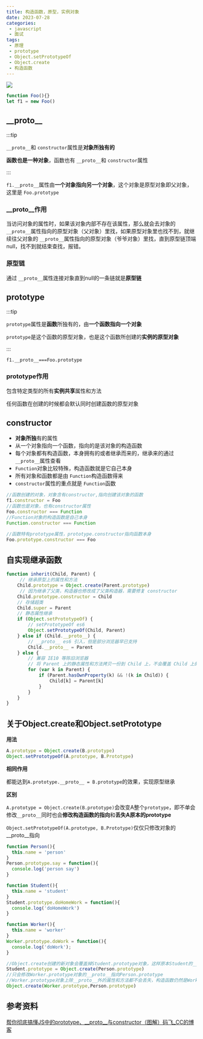 ```yaml
---
title: 构造函数，原型，实例对象
date: 2023-07-28
categories:
 - javascript
 - 面试
tags:
 - 原理
 - prototype
 - Object.setPrototypeOf
 - Object.create
 - 构造函数
---
```

![](https://img-blog.csdnimg.cn/20190311194017886.png)

```js
function Foo(){}
let f1 = new Foo()
```

## \_\_proto\_\_

:::tip

`__proto__`和 `constructor`属性是**对象所独有的**

**函数也是一种对象**，函数也有 `__proto__`和 `constructor`属性

:::

`f1.__proto__`属性由**一个对象指向另一个对象**，这个对象是原型对象即父对象，这里是 `Foo.prototype`

### \__proto__作用

当访问对象的属性时，如果该对象内部不存在该属性，那么就会去对象的 `__proto__`属性指向的原型对象（父对象）里找，如果原型对象里也找不到，就继续往父对象的 `__proto__`属性指向的原型对象（爷爷对象）里找，直到原型链顶端null，找不到就结束查找，报错。

### 原型链

通过 `__proto__`属性连接对象直到null的一条链就是**原型链**

## prototype

:::tip

`prototype`属性是**函数**所独有的，由**一个函数指向一个对象**

`prototype`是这个函数的原型对象，也是这个函数所创建的**实例的原型对象**

:::

`f1.__proto__===Foo.prototype`

### prototype作用

包含特定类型的所有**实例共享**属性和方法

任何函数在创建的时候都会默认同时创建函数的原型对象

## constructor

- **对象所独**有的属性
- 从一个对象指向一个函数，指向的是该对象的构造函数
- 每个对象都有构造函数，本身拥有的或者继承而来的，继承来的通过 `__proto__`属性查看
- `Function`对象比较特殊，构造函数就是它自己本身
- 所有对象和函数都是由 `Function`构造函数得来
- `constructor`属性的重点就是 `Function`函数

```js
//函数创建的对象，对象含有constructor,指向创建该对象的函数
f1.constructor = Foo
//函数也是对象，也有constructor属性
Foo.constructor === Function
//Function对象的构造函数是自己本身
Function.constructor === Function

//函数特有prototype属性，prototype.constructor指向函数本身
Foo.prototype.constructor === Foo
```

## 自实现继承函数

```js
function inherit(Child, Parent) {
     // 继承原型上的属性和方法
    Child.prototype = Object.create(Parent.prototype)
     // 因为继承了父类，构造器也修改成了父类构造器，需要修复 constructor
    Child.prototype.constructor = Child
    // 存储超类
    Child.super = Parent
    // 静态属性继承
    if (Object.setPrototypeOf) {
        // setPrototypeOf es6
        Object.setPrototypeOf(Child, Parent)
    } else if (Child.__proto__) {
        // __proto__ es6 引入，但是部分浏览器早已支持
        Child.__proto__ = Parent
    } else {
        // 兼容 IE10 等陈旧浏览器
        // 将 Parent 上的静态属性和方法拷贝一份到 Child 上，不会覆盖 Child 上的方法
        for (var k in Parent) {
            if (Parent.hasOwnProperty(k) && !(k in Child)) {
                Child[k] = Parent[k]
            }
        }
    }
}
```

## 关于Object.create和Object.setPrototype
**用法**
```js
A.prototype = Object.create(B.prototype)
Object.setPrototypeOf(A.prototype, B.Prototype)
```
**相同作用**

都能达到`A.prototype.__proto__ = B.prototype`的效果，实现原型继承

**区别**

`A.prototype = Object.create(B.prototype)`会改变A整个`prototype`，即不单会修改`__proto__`同时也会**修改构造函数的指向**和**丢失A原本的prototype**

`Object.setPrototypeOf(A.prototype, B.Prototype)`仅仅只修改对象的__proto__指向

```js
function Person(){
  this.name = 'person'
}
Person.prototype.say = function(){
  console.log('person say')
}

function Student(){
  this.name = 'student'
}
Student.prototype.doHomeWork = function(){
  console.log('doHomeWork')
}

function Worker(){
  this.name = 'worker'
}
Worker.prototype.doWork = function(){
  console.log('doWork');
}

//Object.create创建的新对象会覆盖掉Student.prototype对象，这样原本Student的__proto__和constructor都会修改为Person.prototype
Student.prototype = Object.create(Person.prototype)
//只会修改Worker.prototype对象的__proto__指向Person.prototype
//Worker.prototype对象上除__proto__外的属性和方法都不会丢失，构造函数仍然是Worker
Object.create(Worker.prototype,Person.prototype)
```
## 参考资料

[帮你彻底搞懂JS中的prototype、__proto__与constructor（图解）码飞_CC的博客](https://blog.csdn.net/cc18868876837/article/details/81211729)
